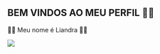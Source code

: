 ## BEM VINDOS AO MEU PERFIL 🐺💜

💜🐺 Meu nome é Liandra 🐺💜

![](cv)[](https://media1.tenor.com/m/YTDyK4CsJ6MAAAAd/stray-kids.gif)


<!--


![](https://media1.tenor.com/m/ujMdlaJfQtQAAAAC/i-miss-you-bts-im-an-army.gif)
